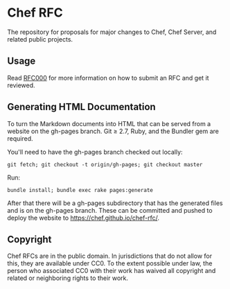 # Chef RFC

The repository for proposals for major changes to Chef, Chef Server, and related public projects.

## Usage

Read [RFC000](https://github.com/chef/chef-rfc/blob/master/rfc000-rfc-process.md#submitting-an-rfc) for more information on how to submit an RFC and get it reviewed.

## Generating HTML Documentation

To turn the Markdown documents into HTML that can be served from a website on
the gh-pages branch. Git ≥ 2.7, Ruby, and the Bundler gem are required.

You'll need to have the gh-pages branch checked out locally:

    git fetch; git checkout -t origin/gh-pages; git checkout master

Run:

    bundle install; bundle exec rake pages:generate

After that there will be a gh-pages subdirectory that has the generated files
and is on the gh-pages branch. These can be committed and pushed to deploy the
website to https://chef.github.io/chef-rfc/.

## Copyright

Chef RFCs are in the public domain. In jurisdictions that do not allow for this, they are available under CC0. To the extent possible under law, the person who associated CC0 with their work has waived all copyright and related or neighboring rights to their work.
